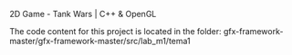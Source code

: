 2D Game - Tank Wars | C++ & OpenGL

The code content for this project is located in the folder: gfx-framework-master/gfx-framework-master/src/lab_m1/tema1
